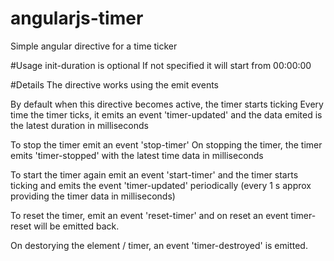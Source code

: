 # angularjs-timer
Simple angular directive for a time ticker

#Usage
<timer init-duration="{{init time in milliseconds}}"></timer>
init-duration is optional
If not specified it will start from 00:00:00

#Details
The directive works using the emit events

By default when this directive becomes active, the timer starts ticking
Every time the timer ticks, it emits an event 'timer-updated' and the data emited is the latest duration in milliseconds

To stop the timer emit an event 'stop-timer'
On stopping the timer, the timer emits 'timer-stopped' with the latest time data in milliseconds

To start the timer again emit an event 'start-timer' and the timer starts ticking and emits the event 'timer-updated' periodically (every 1 s approx providing the timer data in milliseconds)

To reset the timer, emit an event 'reset-timer' and on reset an event timer-reset will be emitted back.

On destorying the element / timer, an event 'timer-destroyed' is emitted.
